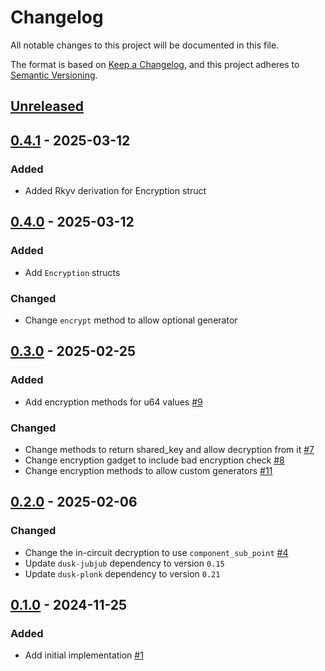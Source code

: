 # Changelog

All notable changes to this project will be documented in this file.

The format is based on [Keep a Changelog](https://keepachangelog.com/en/1.0.0/),
and this project adheres to [Semantic Versioning](https://semver.org/spec/v2.0.0.html).

## [Unreleased]

## [0.4.1] - 2025-03-12

### Added

- Added Rkyv derivation for Encryption struct

## [0.4.0] - 2025-03-12

### Added

- Add `Encryption` structs

### Changed

- Change `encrypt` method to allow optional generator

## [0.3.0] - 2025-02-25

### Added

- Add encryption methods for u64 values [#9]

### Changed

- Change methods to return shared_key and allow decryption from it [#7]
- Change encryption gadget to include bad encryption check [#8]
- Change encryption methods to allow custom generators [#11]

## [0.2.0] - 2025-02-06

### Changed

- Change the in-circuit decryption to use `component_sub_point` [#4]
- Update `dusk-jubjub` dependency to version `0.15`
- Update `dusk-plonk` dependency to version `0.21`

## [0.1.0] - 2024-11-25

### Added

- Add initial implementation [#1]

<!-- ISSUES -->
[#9]: https://github.com/dusk-network/jubjub-elgamal/issues/9
[#11]: https://github.com/dusk-network/jubjub-elgamal/issues/11
[#8]: https://github.com/dusk-network/jubjub-elgamal/issues/8
[#7]: https://github.com/dusk-network/jubjub-elgamal/issues/7
[#4]: https://github.com/dusk-network/jubjub-elgamal/issues/4
[#1]: https://github.com/dusk-network/jubjub-elgamal/issues/1

<!-- VERSIONS -->
[Unreleased]: https://github.com/dusk-network/jubjub-elgamal/compare/v0.4.1...HEAD
[0.4.1]: https://github.com/dusk-network/jubjub-elgamal/releases/tag/v0.4.1
[0.4.0]: https://github.com/dusk-network/jubjub-elgamal/releases/tag/v0.4.0
[0.3.0]: https://github.com/dusk-network/jubjub-elgamal/releases/tag/v0.3.0
[0.2.0]: https://github.com/dusk-network/jubjub-elgamal/releases/tag/v0.2.0
[0.1.0]: https://github.com/dusk-network/jubjub-elgamal/releases/tag/v0.1.0
